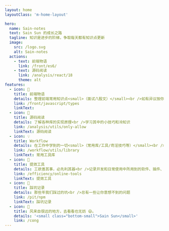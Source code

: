 ```yaml
---
layout: home
layoutClass: 'm-home-layout'

hero:
  name: Sain-notes
  text: Sain Sun 的成长之路
  tagline: 知识是进步的阶梯，争取每天都有知识点更新
  image:
    src: /logo.svg
    alt: Sain-notes
  actions:
    - text: 前端物语
      link: /front/es6/
    - text: 源码阅读
      link: /analysis/react/18
      theme: alt
features:
  - icon: 📖
    title: 前端物语
    details: 整理前端常用知识点<small>（面试八股文）</small><br />如有异议按你的理解为主，不接受反驳
    link: /front/javascript/types
    linkText:   
  - icon: 📘
    title: 源码阅读
    details: 了解各种库的实现原理<br />学习其中的小技巧和冷知识
    link: /analysis/utils/only-allow
    linkText: 源码阅读
  - icon: 💡
    title: Workflow
    details: 在工作中学到的一切<small>（常用库/工具/奇淫技巧等）</small><br />配合 CV 大法来更好的摸鱼
    link: /workflow/utils/library
    linkText: 常用工具库
  - icon: 🧰
    title: 提效工具
    details: 工欲善其事，必先利其器<br />记录开发和日常使用中所用到的软件、插件、扩展等
    link: /efficiency/online-tools
    linkText: 提效工具
  - icon: 🐞
    title: 踩坑记录
    details: 那些年我们踩过的坑<br />总有一些让你意想不到的问题
    link: /pit/npm
    linkText: 踩坑记录
  - icon: 💯
    title: 风来自很远的地方，去看看也无妨 😄。
    details: '<small class="bottom-small">Sain Sun</small>'
    link: /cong
---
```


<style>
/*爱的魔力转圈圈*/
.m-home-layout .image-src:hover {

}
.m-home-layout .image-bg {
  background:none
}

 @media (max-width: 800px) {
  .m-home-layout .image-src {
    max-width:80%;
    max-height:88%;
  }
}
@media (min-width: 1080px) {
  .m-home-layout .image-src {
    max-width:370px;
    max-height:390px;
  }
 }

.m-home-layout .details small {
  opacity: 0.8;
}

.m-home-layout .item:last-child .details {
  display: flex;
  justify-content: flex-end;
  align-items: end;
}
</style>
